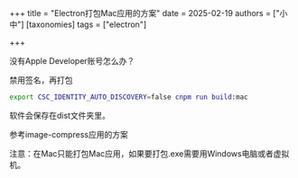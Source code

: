 +++
title = "Electron打包Mac应用的方案"
date = 2025-02-19
authors = ["小中"]
[taxonomies]
tags = ["electron"]

+++

没有Apple Developer账号怎么办？

禁用签名，再打包

```bash
export CSC_IDENTITY_AUTO_DISCOVERY=false cnpm run build:mac
```

软件会保存在dist文件夹里。

参考image-compress应用的方案

注意：在Mac只能打包Mac应用，如果要打包.exe需要用Windows电脑或者虚拟机。
